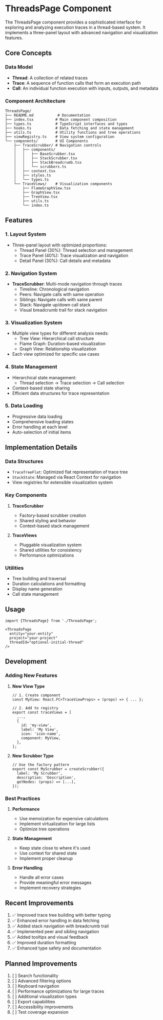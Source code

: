 # ThreadsPage Component

The ThreadsPage component provides a sophisticated interface for exploring and analyzing execution traces in a thread-based system. It implements a three-panel layout with advanced navigation and visualization features.

## Core Concepts

### Data Model
- **Thread**: A collection of related traces
- **Trace**: A sequence of function calls that form an execution path
- **Call**: An individual function execution with inputs, outputs, and metadata

### Component Architecture

```
ThreadsPage/
├── README.md           # Documentation
├── index.tsx          # Main component composition
├── types.ts           # TypeScript interfaces and types
├── hooks.ts           # Data fetching and state management
├── utils.ts           # Utility functions and tree operations
├── viewRegistry.ts    # View system configuration
└── components/        # UI Components
    ├── TraceScrubber/ # Navigation controls
    │   ├── components/
    │   │   ├── BaseScrubber.tsx
    │   │   ├── StackScrubber.tsx
    │   │   ├── StackBreadcrumb.tsx
    │   │   └── scrubbers.ts
    │   ├── context.tsx
    │   ├── styles.ts
    │   └── types.ts
    └── TraceViews/    # Visualization components
        ├── FlameGraphView.tsx
        ├── GraphView.tsx
        ├── TreeView.tsx
        ├── utils.ts
        └── index.ts
```

## Features

### 1. Layout System
- Three-panel layout with optimized proportions:
  - Thread Panel (30%): Thread selection and management
  - Trace Panel (40%): Trace visualization and navigation
  - Detail Panel (30%): Call details and metadata

### 2. Navigation System
- **TraceScrubber**: Multi-mode navigation through traces
  - Timeline: Chronological navigation
  - Peers: Navigate calls with same operation
  - Siblings: Navigate calls with same parent
  - Stack: Navigate up/down call stack
  - Visual breadcrumb trail for stack navigation

### 3. Visualization System
- Multiple view types for different analysis needs:
  - Tree View: Hierarchical call structure
  - Flame Graph: Duration-based visualization
  - Graph View: Relationship visualization
- Each view optimized for specific use cases

### 4. State Management
- Hierarchical state management:
  - Thread selection → Trace selection → Call selection
- Context-based state sharing
- Efficient data structures for trace representation

### 5. Data Loading
- Progressive data loading
- Comprehensive loading states
- Error handling at each level
- Auto-selection of initial items

## Implementation Details

### Data Structures
- `TraceTreeFlat`: Optimized flat representation of trace tree
- `StackState`: Managed via React Context for navigation
- View registries for extensible visualization system

### Key Components
1. **TraceScrubber**
   - Factory-based scrubber creation
   - Shared styling and behavior
   - Context-based stack management

2. **TraceViews**
   - Pluggable visualization system
   - Shared utilities for consistency
   - Performance optimizations

### Utilities
- Tree building and traversal
- Duration calculations and formatting
- Display name generation
- Call state management

## Usage

```tsx
import {ThreadsPage} from './ThreadsPage';

<ThreadsPage
  entity="your-entity"
  project="your-project"
  threadId="optional-initial-thread"
/>
```

## Development

### Adding New Features

1. **New View Type**
   ```tsx
   // 1. Create component
   const MyView: React.FC<TraceViewProps> = (props) => { ... };
   
   // 2. Add to registry
   export const traceViews = [
     ...,
     {
       id: 'my-view',
       label: 'My View',
       icon: 'icon-name',
       component: MyView,
     },
   ];
   ```

2. **New Scrubber Type**
   ```tsx
   // Use the factory pattern
   export const MyScrubber = createScrubber({
     label: 'My Scrubber',
     description: 'Description',
     getNodes: (props) => [...],
   });
   ```

### Best Practices

1. **Performance**
   - Use memoization for expensive calculations
   - Implement virtualization for large lists
   - Optimize tree operations

2. **State Management**
   - Keep state close to where it's used
   - Use context for shared state
   - Implement proper cleanup

3. **Error Handling**
   - Handle all error cases
   - Provide meaningful error messages
   - Implement recovery strategies

## Recent Improvements

1. ✅ Improved trace tree building with better typing
2. ✅ Enhanced error handling in data fetching
3. ✅ Added stack navigation with breadcrumb trail
4. ✅ Implemented peer and sibling navigation
5. ✅ Added tooltips and visual feedback
6. ✅ Improved duration formatting
7. ✅ Enhanced type safety and documentation

## Planned Improvements

1. [ ] Search functionality
2. [ ] Advanced filtering options
3. [ ] Keyboard navigation
4. [ ] Performance optimizations for large traces
5. [ ] Additional visualization types
6. [ ] Export capabilities
7. [ ] Accessibility improvements
8. [ ] Test coverage expansion 